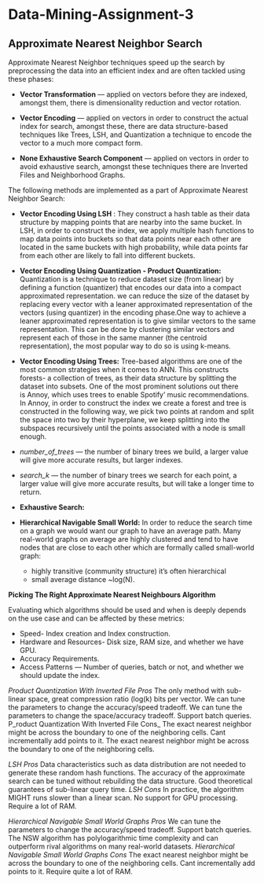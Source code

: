 # Data-Mining-Assignment-3
## Approximate Nearest Neighbor Search

Approximate Nearest Neighbor techniques speed up the search by preprocessing the data into an efficient index and are often tackled using these phases:

- **Vector Transformation** — applied on vectors before they are indexed, amongst them, there is dimensionality reduction and vector rotation.

- **Vector Encoding** — applied on vectors in order to construct the actual index for search, amongst these, there are data structure-based techniques like Trees, LSH, and Quantization a technique to encode the vector to a much more compact form.

- **None Exhaustive Search Component** — applied on vectors in order to avoid exhaustive search, amongst these techniques there are Inverted Files and Neighborhood Graphs.

The following methods are implemented as a part of Approximate Nearest Neighbor Search:

- **Vector Encoding Using LSH** : They construct a hash table as their data structure by mapping points that are nearby into the same bucket. In LSH, in order to construct the index, we apply multiple hash functions to map data points into buckets so that data points near each other are located in the same buckets with high probability, while data points far from each other are likely to fall into different buckets.

- **Vector Encoding Using Quantization - Product Quantization:** Quantization is a technique to reduce dataset size (from linear) by defining a function (quantizer) that encodes our data into a compact approximated representation. we can reduce the size of the dataset by replacing every vector with a leaner approximated representation of the vectors (using quantizer) in the encoding phase.One way to achieve a leaner approximated representation is to give similar vectors to the same representation. This can be done by clustering similar vectors and represent each of those in the same manner (the centroid representation), the most popular way to do so is using k-means. 

- **Vector Encoding Using Trees:** Tree-based algorithms are one of the most common strategies when it comes to ANN. This constructs forests- a collection of trees, as their data structure by splitting the dataset into subsets. One of the most prominent solutions out there is Annoy, which uses trees to enable Spotify’ music recommendations. In Annoy, in order to construct the index we create a forest and tree is constructed in the following way, we pick two points at random and split the space into two by their hyperplane, we keep splitting into the subspaces recursively until the points associated with a node is small enough. 
 - _number_of_trees_ — the number of binary trees we build, a larger value will give more accurate results, but larger indexes.
 - _search_k_ — the number of binary trees we search for each point, a larger value will give more accurate results, but will take a longer time to return.

- **Exhaustive Search:** 
- **Hierarchical Navigable Small World:**  In order to reduce the search time on a graph we would want our graph to have an average path. Many real-world graphs on average are highly clustered and tend to have nodes that are close to each other which are formally called small-world graph:
  - highly transitive (community structure) it’s often hierarchical
  - small average distance ~log(N).


**Picking The Right Approximate Nearest Neighbours Algorithm**

Evaluating which algorithms should be used and when is deeply depends on the use case and can be affected by these metrics:
- Speed- Index creation and Index construction.
- Hardware and Resources- Disk size, RAM size, and whether we have GPU.
- Accuracy Requirements.
- Access Patterns — Number of queries, batch or not, and whether we should update the index.


_Product Quantization With Inverted File Pros_
		The only method with sub-linear space, great compression ratio (log(k) bits per vector.
		We can tune the parameters to change the accuracy/speed tradeoff.
		We can tune the parameters to change the space/accuracy tradeoff.
		Support batch queries.
P_roduct Quantization With Inverted File Cons_
		The exact nearest neighbor might be across the boundary to one of the neighboring cells.
		Cant incrementally add points to it.
		The exact nearest neighbor might be across the boundary to one of the neighboring cells.

_LSH Pros_
Data characteristics such as data distribution are not needed to generate these random hash functions.
The accuracy of the approximate search can be tuned without rebuilding the data structure.
Good theoretical guarantees of sub-linear query time.
_LSH Cons_
In practice, the algorithm MIGHT runs slower than a linear scan.
No support for GPU processing.
Require a lot of RAM.

_Hierarchical Navigable Small World Graphs Pros_
We can tune the parameters to change the accuracy/speed tradeoff.
Support batch queries.
The NSW algorithm has polylogarithmic time complexity and can outperform rival algorithms on many real-world datasets.
_Hierarchical Navigable Small World Graphs Cons_
The exact nearest neighbor might be across the boundary to one of the neighboring cells.
Cant incrementally add points to it.
Require quite a lot of RAM.


